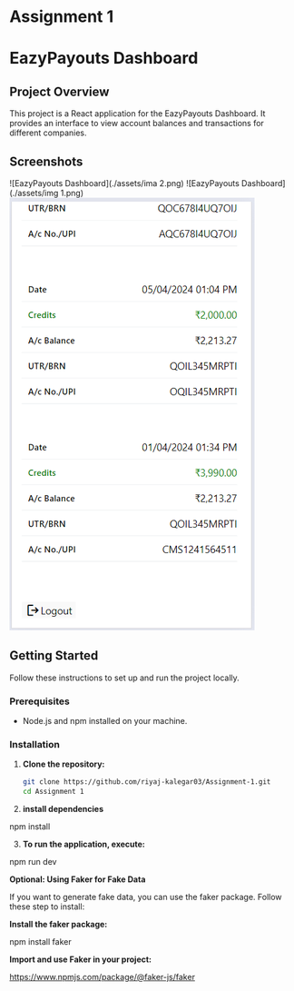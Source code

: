 # Assignment 1

# EazyPayouts Dashboard

## Project Overview

This project is a React application for the EazyPayouts Dashboard. It provides an interface to view account balances and transactions for different companies.

## Screenshots

![EazyPayouts Dashboard](./assets/ima 2.png)
![EazyPayouts Dashboard](./assets/img 1.png)
![EazyPayouts Dashboard](./assets/Screenshot%202024-07-23%20144403.png)

## Getting Started

Follow these instructions to set up and run the project locally.

### Prerequisites

- Node.js and npm installed on your machine.

### Installation

1. **Clone the repository:**

   ```sh
   git clone https://github.com/riyaj-kalegar03/Assignment-1.git
   cd Assignment 1

   ```

2. **install dependencies**

npm install

3. **To run the application, execute:**

npm run dev

**Optional: Using Faker for Fake Data**

If you want to generate fake data, you can use the faker package. Follow these step to install:

**Install the faker package:**

npm install faker

**Import and use Faker in your project:**

https://www.npmjs.com/package/@faker-js/faker
